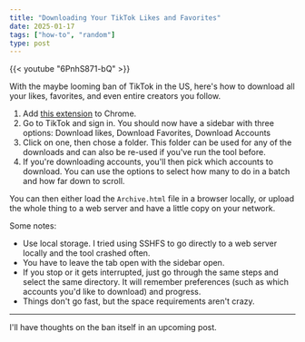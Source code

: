 ```yaml
---
title: "Downloading Your TikTok Likes and Favorites"
date: 2025-01-17
tags: ["how-to", "random"]
type: post
---
```


{{< youtube "6PnhS871-bQ" >}}

With the maybe looming ban of TikTok in the US, here's how to download all your
likes, favorites, and even entire creators you follow.

1) Add [this
   extension](https://chromewebstore.google.com/detail/myfavett-download-all-tik/gmajiifkcmjkehmngbopoobeplhoegad?hl=en)
   to Chrome.
2) Go to TikTok and sign in.  You should now have a sidebar with three options:
   Download likes, Download Favorites, Download Accounts
3) Click on one, then chose a folder.  This folder can be used for any of the
   downloads and can also be re-used if you've run the tool before.
4) If you're downloading accounts, you'll then pick which accounts to download.
   You can use the options to select how many to do in a batch and how far down
   to scroll.

You can then either load the `Archive.html` file in a browser locally, or upload
the whole thing to a web server and have a little copy on your network.

Some notes:

* Use local storage.   I tried using SSHFS to go directly to a web server
  locally and the tool crashed often.
* You have to leave the tab open with the sidebar open.
* If you stop or it gets interrupted, just go through the same steps and select
  the same directory.  It will remember preferences (such as which accounts
  you'd like to download) and progress.
* Things don't go fast, but the space requirements aren't crazy.

----

I'll have thoughts on the ban itself in an upcoming post.
